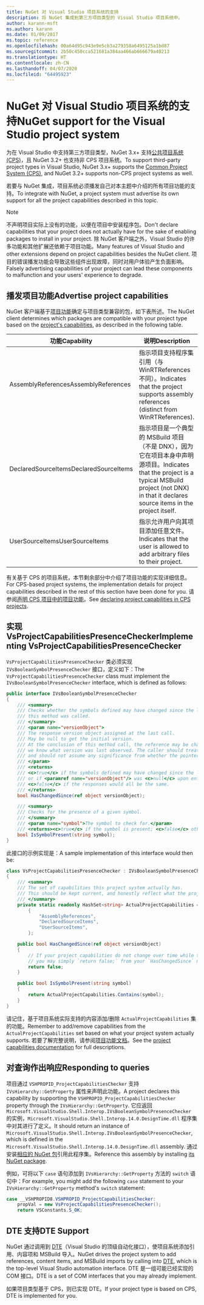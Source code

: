 ```yaml
---
title: NuGet 对 Visual Studio 项目系统的支持
description: 将 NuGet 集成到第三方项目类型的 Visual Studio 项目系统中。
author: karann-msft
ms.author: karann
ms.date: 01/09/2017
ms.topic: reference
ms.openlocfilehash: 00a64d95c943e9e5cb3a279358a6495125a1bd87
ms.sourcegitcommit: 2b50c450cca521681a384aa466ab666679a40213
ms.translationtype: HT
ms.contentlocale: zh-CN
ms.lasthandoff: 04/07/2020
ms.locfileid: "64495923"
---
```

# <a name="nuget-support-for-the-visual-studio-project-system"></a><span data-ttu-id="a210d-103">NuGet 对 Visual Studio 项目系统的支持</span><span class="sxs-lookup"><span data-stu-id="a210d-103">NuGet support for the Visual Studio project system</span></span>

<span data-ttu-id="a210d-104">为在 Visual Studio 中支持第三方项目类型，NuGet 3.x+ 支持[公共项目系统 (CPS)](https://github.com/Microsoft/VSProjectSystem/blob/master/doc/overview/intro.md)，且 NuGet 3.2+ 也支持非 CPS 项目系统。</span><span class="sxs-lookup"><span data-stu-id="a210d-104">To support third-party project types in Visual Studio, NuGet 3.x+ supports the [Common Project System (CPS)](https://github.com/Microsoft/VSProjectSystem/blob/master/doc/overview/intro.md), and NuGet 3.2+ supports non-CPS project systems as well.</span></span>

<span data-ttu-id="a210d-105">若要与 NuGet 集成，项目系统必须播发自己对本主题中介绍的所有项目功能的支持。</span><span class="sxs-lookup"><span data-stu-id="a210d-105">To integrate with NuGet, a project system must advertise its own support for all the project capabilities described in this topic.</span></span>

> [!Note]
> <span data-ttu-id="a210d-106">不声明项目实际上没有的功能，以便在项目中安装程序包。</span><span class="sxs-lookup"><span data-stu-id="a210d-106">Don't declare capabilities that your project does not actually have for the sake of enabling packages to install in your project.</span></span> <span data-ttu-id="a210d-107">除 NuGet 客户端之外，Visual Studio 的许多功能和其他扩展还依赖于项目功能。</span><span class="sxs-lookup"><span data-stu-id="a210d-107">Many features of Visual Studio and other extensions depend on project capabilities besides the NuGet client.</span></span> <span data-ttu-id="a210d-108">项目的错误播发功能会导致这些组件出现故障，同时对用户体验产生负面影响。</span><span class="sxs-lookup"><span data-stu-id="a210d-108">Falsely advertising capabilities of your project can lead these components to malfunction and your users' experience to degrade.</span></span>

## <a name="advertise-project-capabilities"></a><span data-ttu-id="a210d-109">播发项目功能</span><span class="sxs-lookup"><span data-stu-id="a210d-109">Advertise project capabilities</span></span>

<span data-ttu-id="a210d-110">NuGet 客户端基于[项目功能](https://github.com/Microsoft/VSProjectSystem/blob/master/doc/overview/about_project_capabilities.md)确定与项目类型兼容的包，如下表所述。</span><span class="sxs-lookup"><span data-stu-id="a210d-110">The NuGet client determines which packages are compatible with your project type based on the [project's capabilities](https://github.com/Microsoft/VSProjectSystem/blob/master/doc/overview/about_project_capabilities.md), as described in the following table.</span></span>

| <span data-ttu-id="a210d-111">功能</span><span class="sxs-lookup"><span data-stu-id="a210d-111">Capability</span></span> | <span data-ttu-id="a210d-112">说明</span><span class="sxs-lookup"><span data-stu-id="a210d-112">Description</span></span> |
| --- | --- |
| <span data-ttu-id="a210d-113">AssemblyReferences</span><span class="sxs-lookup"><span data-stu-id="a210d-113">AssemblyReferences</span></span> | <span data-ttu-id="a210d-114">指示项目支持程序集引用（与 WinRTReferences 不同）。</span><span class="sxs-lookup"><span data-stu-id="a210d-114">Indicates that the project supports assembly references (distinct from WinRTReferences).</span></span> |
| <span data-ttu-id="a210d-115">DeclaredSourceItems</span><span class="sxs-lookup"><span data-stu-id="a210d-115">DeclaredSourceItems</span></span> | <span data-ttu-id="a210d-116">指示项目是一个典型的 MSBuild 项目（不是 DNX），因为它在项目本身中声明源项目。</span><span class="sxs-lookup"><span data-stu-id="a210d-116">Indicates that the project is a typical MSBuild project (not DNX) in that it declares source items in the project itself.</span></span> |
| <span data-ttu-id="a210d-117">UserSourceItems</span><span class="sxs-lookup"><span data-stu-id="a210d-117">UserSourceItems</span></span>|<span data-ttu-id="a210d-118">指示允许用户向其项目添加任意文件。</span><span class="sxs-lookup"><span data-stu-id="a210d-118">Indicates that the user is allowed to add arbitrary files to their project.</span></span> |

<span data-ttu-id="a210d-119">有关基于 CPS 的项目系统，本节剩余部分中介绍了项目功能的实现详细信息。</span><span class="sxs-lookup"><span data-stu-id="a210d-119">For CPS-based project systems, the implementation details for project capabilities described in the rest of this section have been done for you.</span></span> <span data-ttu-id="a210d-120">请参阅[声明 CPS 项目中的项目功能](https://github.com/Microsoft/VSProjectSystem/blob/master/doc/overview/about_project_capabilities.md#how-to-declare-project-capabilities-in-your-project)。</span><span class="sxs-lookup"><span data-stu-id="a210d-120">See [declaring project capabilities in CPS projects](https://github.com/Microsoft/VSProjectSystem/blob/master/doc/overview/about_project_capabilities.md#how-to-declare-project-capabilities-in-your-project).</span></span>

## <a name="implementing-vsprojectcapabilitiespresencechecker"></a><span data-ttu-id="a210d-121">实现 VsProjectCapabilitiesPresenceChecker</span><span class="sxs-lookup"><span data-stu-id="a210d-121">Implementing VsProjectCapabilitiesPresenceChecker</span></span>

<span data-ttu-id="a210d-122">`VsProjectCapabilitiesPresenceChecker` 类必须实现 `IVsBooleanSymbolPresenceChecker` 接口，定义如下：</span><span class="sxs-lookup"><span data-stu-id="a210d-122">The `VsProjectCapabilitiesPresenceChecker` class must implement the `IVsBooleanSymbolPresenceChecker` interface, which is defined as follows:</span></span>

```cs
public interface IVsBooleanSymbolPresenceChecker
{
    /// <summary>
    /// Checks whether the symbols defined may have changed since the last time
    /// this method was called.
    /// </summary>
    /// <param name="versionObject">
    /// The response version object assigned at the last call.
    /// May be null to get the initial version.
    /// At the conclusion of this method call, the reference may be changed so that on a subsequent call
    /// we know what version was last observed. The caller should treat this value as an opaque object,
    /// and should not assume any significance from whether the pointer changed or not.
    /// </param>
    /// <returns>
    /// <c>true</c> if the symbols defined may have changed since the last call to this method
    /// or if <paramref name="versionObject"/> was <c>null</c> upon entering this method.
    /// <c>false</c> if the responses would all be the same.
    /// </returns>
    bool HasChangedSince(ref object versionObject);

    /// <summary>
    /// Checks for the presence of a given symbol.
    /// </summary>
    /// <param name="symbol">The symbol to check for.</param>
    /// <returns><c>true</c> if the symbol is present; <c>false</c> otherwise.</returns>
    bool IsSymbolPresent(string symbol);
}
```

<span data-ttu-id="a210d-123">此接口的示例实现是：</span><span class="sxs-lookup"><span data-stu-id="a210d-123">A sample implementation of this interface would then be:</span></span>

```cs
class VsProjectCapabilitiesPresenceChecker : IVsBooleanSymbolPresenceChecker
{
    /// <summary>
    /// The set of capabilities this project system actually has.
    /// This should be kept current, and honestly reflect what the project can do.
    /// </summary>
    private static readonly HashSet<string> ActualProjectCapabilities = new HashSet<string>(StringComparer.OrdinalIgnoreCase)
        {
            "AssemblyReferences",
            "DeclaredSourceItems",
            "UserSourceItems",
        };

    public bool HasChangedSince(ref object versionObject)
    {
        // If your project capabilities do not change over time while the project is open,
        // you may simply `return false;` from your `HasChangedSince` method.
        return false;
    }

    public bool IsSymbolPresent(string symbol)
    {
        return ActualProjectCapabilities.Contains(symbol);
    }
}
```

<span data-ttu-id="a210d-124">请记住，基于项目系统实际支持的内容添加/删除 `ActualProjectCapabilities` 集的功能。</span><span class="sxs-lookup"><span data-stu-id="a210d-124">Remember to add/remove capabilities from the `ActualProjectCapabilities` set based on what your project system actually supports.</span></span> <span data-ttu-id="a210d-125">若要了解完整说明，请参阅[项目功能文档](https://github.com/Microsoft/VSProjectSystem/blob/master/doc/overview/project_capabilities.md)。</span><span class="sxs-lookup"><span data-stu-id="a210d-125">See the [project capabilities documentation](https://github.com/Microsoft/VSProjectSystem/blob/master/doc/overview/project_capabilities.md) for full descriptions.</span></span>

## <a name="responding-to-queries"></a><span data-ttu-id="a210d-126">对查询作出响应</span><span class="sxs-lookup"><span data-stu-id="a210d-126">Responding to queries</span></span>

<span data-ttu-id="a210d-127">项目通过 `VSHPROPID_ProjectCapabilitiesChecker` 支持 `IVsHierarchy::GetProperty` 属性来声明此功能。</span><span class="sxs-lookup"><span data-stu-id="a210d-127">A project declares this capability by supporting the  `VSHPROPID_ProjectCapabilitiesChecker` property through the `IVsHierarchy::GetProperty`.</span></span> <span data-ttu-id="a210d-128">它应返回 `Microsoft.VisualStudio.Shell.Interop.IVsBooleanSymbolPresenceChecker` 的实例，`Microsoft.VisualStudio.Shell.Interop.14.0.DesignTime.dll` 程序集中对其进行了定义。</span><span class="sxs-lookup"><span data-stu-id="a210d-128">It should return an instance of `Microsoft.VisualStudio.Shell.Interop.IVsBooleanSymbolPresenceChecker`, which is defined in the `Microsoft.VisualStudio.Shell.Interop.14.0.DesignTime.dll` assembly.</span></span> <span data-ttu-id="a210d-129">通过安装[相应的 NuGet 包](https://www.nuget.org/packages/Microsoft.VisualStudio.Shell.Interop.14.0.DesignTime)引用此程序集。</span><span class="sxs-lookup"><span data-stu-id="a210d-129">Reference this assembly by installing [its NuGet package](https://www.nuget.org/packages/Microsoft.VisualStudio.Shell.Interop.14.0.DesignTime).</span></span>

<span data-ttu-id="a210d-130">例如，可将以下 `case` 语句添加到 `IVsHierarchy::GetProperty` 方法的 `switch` 语句中：</span><span class="sxs-lookup"><span data-stu-id="a210d-130">For example, you might add the following `case` statement to your `IVsHierarchy::GetProperty` method's `switch` statement:</span></span>

```cs
case __VSHPROPID8.VSHPROPID_ProjectCapabilitiesChecker:
    propVal = new VsProjectCapabilitiesPresenceChecker();
    return VSConstants.S_OK;
```

## <a name="dte-support"></a><span data-ttu-id="a210d-131">DTE 支持</span><span class="sxs-lookup"><span data-stu-id="a210d-131">DTE Support</span></span>

<span data-ttu-id="a210d-132">NuGet 通过调用到 [DTE](/dotnet/api/envdte.dte?view=visualstudiosdk-2017)（Visual Studio 的顶级自动化接口），使项目系统添加引用、内容项和 MSBuild 导入。</span><span class="sxs-lookup"><span data-stu-id="a210d-132">NuGet drives the project system to add references, content items, and MSBuild imports by calling into [DTE](/dotnet/api/envdte.dte?view=visualstudiosdk-2017), which is the top-level Visual Studio automation interface.</span></span> <span data-ttu-id="a210d-133">DTE 是一组可能已经实现的 COM 接口。</span><span class="sxs-lookup"><span data-stu-id="a210d-133">DTE is a set of COM interfaces that you may already implement.</span></span>

<span data-ttu-id="a210d-134">如果项目类型基于 CPS，则已实现 DTE。</span><span class="sxs-lookup"><span data-stu-id="a210d-134">If your project type is based on CPS, DTE is implemented for you.</span></span>
